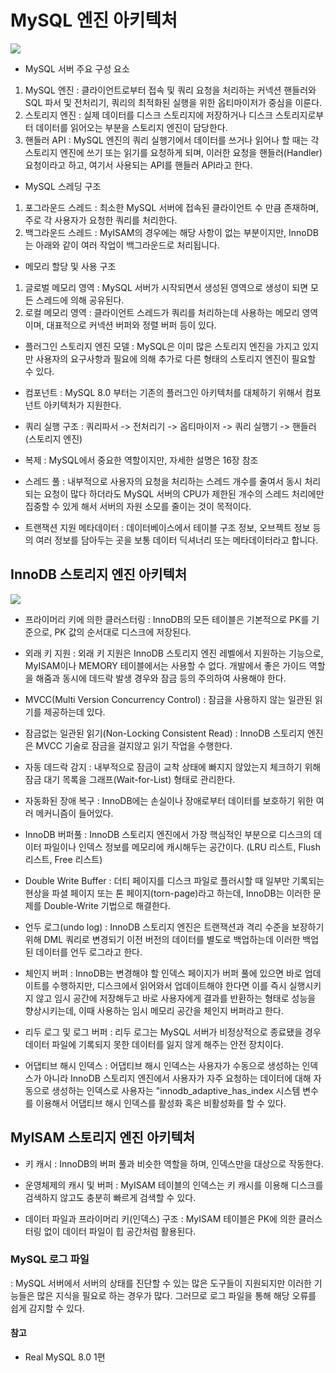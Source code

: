 # MySQL 엔진 아키텍처

![](https://velog.velcdn.com/images/inrir/post/c4830265-e996-4f05-9b8d-0b68a2bd510f/image.png)

- MySQL 서버 주요 구성 요소
1. MySQL 엔진
: 클라이언트로부터 접속 및 쿼리 요청을 처리하는 커넥션 핸들러와 SQL 파서 및 전처리기, 쿼리의 최적화된 실행을 위한 옵티마이저가 중심을 이룬다. 
2. 스토리지 엔진
: 실제 데이터를 디스크 스토리지에 저장하거나 디스크 스토리지로부터 데이터를 읽어오는 부분을 스토리지 엔진이 담당한다.
3. 핸들러 API
: MySQL 엔진의 쿼리 실행기에서 데이터를 쓰거나 읽어나 할 때는 각 스토리지 엔진에 쓰기 또는 읽기를 요청하게 되며, 이러한 요청을 핸들러(Handler) 요청이라고 하고, 여기서 사용되는 API를 핸들러 API라고 한다.

- MySQL 스레딩 구조
1. 포그라운드 스레드
: 최소한 MySQL 서버에 접속된 클라이언트 수 만큼 존재하며, 주로 각 사용자가 요청한 쿼리를 처리한다. 
2. 백그라운드 스레드
: MyISAM의 경우에는 해당 사항이 없는 부분이지만,  InnoDB는 아래와 같이 여러 작업이 백그라운드로 처리됩니다. 

- 메모리 할당 및 사용 구조
1. 글로벌 메모리 영역
: MySQL 서버가 시작되면서 생성된 영역으로 생성이 되면 모든 스레드에 의해 공유된다.
2. 로컬 메모리 영역
: 클라이언트 스레드가 쿼리를 처리하는데 사용하는 메모리 영역이며, 대표적으로 커넥션 버퍼와 정렬 버퍼 등이 있다.

- 플러그인 스토리지 엔진 모델
: MySQL은 이미 많은 스토리지 엔진을 가지고 있지만 사용자의 요구사항과 필요에 의해 추가로 다른 형태의 스토리지 엔진이 필요할 수 있다.

- 컴포넌트
: MySQL 8.0 부터는 기존의 플러그인 아키텍처를 대체하기 위해서 컴포넌트 아키텍처가 지원한다. 

- 쿼리 실행 구조
: 쿼리파서 -> 전처리기 -> 옵티마이저 -> 쿼리 실행기 -> 핸들러(스토리지 엔진)

- 복제
: MySQL에서 중요한 역할이지만, 자세한 설명은 16장 참조

- 스레드 풀
: 내부적으로 사용자의 요청을 처리하는 스레드 개수를 줄여서 동시 처리되는 요청이 많다 하더라도 MySQL 서버의 CPU가 제한된 개수의 스레드 처리에만 집중할 수 있게 해서 서버의 자원 소모를 줄이는 것이 목적이다.

- 트랜잭션 지원 메타데이터
: 데이터베이스에서 테이블 구조 정보, 오브젝트 정보 등의 여러 정보를 담아두는 곳을 보통 데이터 딕셔너리 또는 메타데이터라고 합니다.

## InnoDB 스토리지 엔진 아키텍처
![](https://velog.velcdn.com/images/inrir/post/0eb9716b-020f-4d8e-8d2c-e834983668d2/image.png)
- 프라이머리 키에 의한 클러스터링
: InnoDB의 모든 테이블은 기본적으로 PK를 기준으로, PK 값의 순서대로 디스크에 저장된다. 

- 외래 키 지원
: 외래 키 지원은 InnoDB 스토리지 엔진 레벨에서 지원하는 기능으로, MyISAM이나 MEMORY 테이블에서는 사용할 수 없다. 개발에서 좋은 가이드 역할을 해줌과 동시에 데드락 발생 경우와 잠금 등의 주의하여 사용해야 한다.

- MVCC(Multi Version Concurrency Control)
: 잠금을 사용하지 않는 일관된 읽기를 제공하는데 있다. 

- 잠금없는 일관된 읽기(Non-Locking Consistent Read)
: InnoDB 스토리지 엔진은 MVCC 기술로 잠금을 걸지않고 읽기 작업을 수행한다.

- 자동 데드락 감지
: 내부적으로 잠금이 교착 상태에 빠지지 않았는지 체크하기 위해 잠금 대기 목록을 그래프(Wait-for-List) 형태로 관리한다.

- 자동화된 장애 복구
: InnoDB에는 손실이나 장애로부터 데이터를 보호하기 위한 여러 메커니즘이 들어있다.

- InnoDB 버퍼풀
: InnoDB 스토리지 엔진에서 가장 핵심적인 부분으로 디스크의 데이터 파일이나 인덱스 정보를 메모리에 캐시해두는 공간이다. (LRU 리스트, Flush 리스트, Free 리스트)

- Double Write Buffer
: 더티 페이지를 디스크 파일로 플러시할 때 일부만 기록되는 현상을 파셜 페이지 또는 톤 페이지(torn-page)라고 하는데, InnoDB는 이러한 문제를 Double-Write 기법으로 해결한다.

- 언두 로그(undo log)
: InnoDB 스토리지 엔진은 트랜잭션과 격리 수준을 보장하기 위해 DML 쿼리로 변경되기 이전 버전의 데이터를 별도로 백업하는데 이러한 백업된 데이터를 언두 로그라고 한다.

- 체인지 버퍼
: InnoDB는 변경해야 할 인덱스 페이지가 버퍼 풀에 있으면 바로 업데이트를 수행하지만, 디스크에서 읽어와서 업데이트해야 한다면 이를 즉시 실행시키지 않고 임시 공간에 저장해두고 바로 사용자에게 결과를 반환하는 형태로 성능을 향상시키는데, 이때 사용하는 임시 메모리 공간을 체인지 버퍼라고 한다.

- 리두 로그 및 로그 버퍼
: 리두 로그는 MySQL 서버가 비정상적으로 종료됐을 경우 데이터 파일에 기록되지 못한 데이터를 잃지 않게 해주는 안전 장치이다.

- 어댑티브 해시 인덱스
: 어댑티브 해시 인덱스는 사용자가 수동으로 생성하는 인덱스가 아니라 InnoDB 스토리지 엔진에서 사용자가 자주 요청하는 데이터에 대해 자동으로 생성하는 인덱스로 사용자는 "innodb_adaptive_has_index 시스템 변수를 이용해서 어댑티브 해시 인덱스를 활성화 혹은 비활성화를 할 수 있다.

## MyISAM 스토리지 엔진 아키텍처
- 키 캐시
: InnoDB의 버퍼 풀과 비슷한 역할을 하며, 인덱스만을 대상으로 작동한다.

- 운영체제의 캐시 및 버퍼
: MyISAM 테이블의 인덱스는 키 캐시를 이용해 디스크를 검색하지 않고도 충분히 빠르게 검색할 수 있다.

- 데이터 파일과 프라이머리 키(인덱스) 구조
: MyISAM 테이블은 PK에 의한 클러스터링 없이 데이터 파일이 힙 공간처럼 활용된다. 

### MySQL 로그 파일
: MySQL 서버에서 서버의 상태를 진단할 수 있는 많은 도구들이 지원되지만 이러한 기능들은 많은 지식을 필요로 하는 경우가 많다. 그러므로 로그 파일을 통해 해당 오류를 쉽게 감지할 수 있다.

#### 참고 
- Real MySQL 8.0 1편
